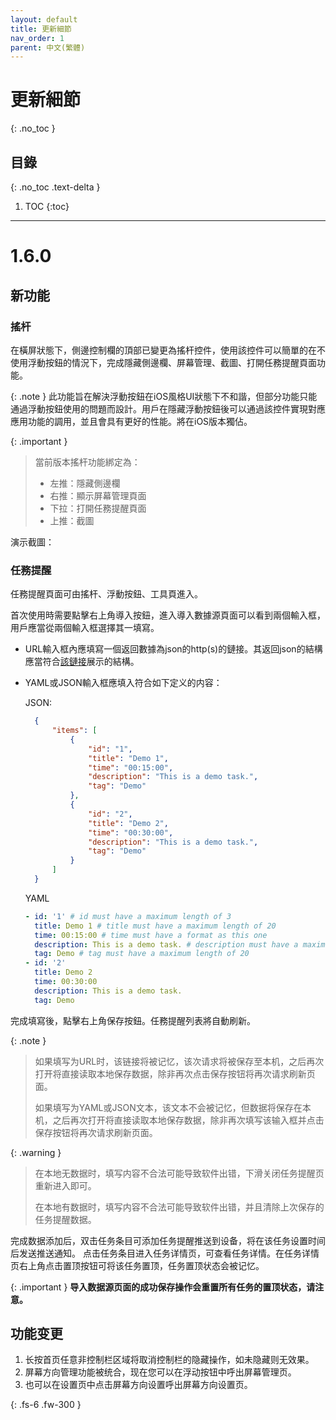 ```yaml
---
layout: default
title: 更新細節
nav_order: 1
parent: 中文(繁體)
---
```


# 更新細節
{: .no_toc }

## 目錄
{: .no_toc .text-delta }

1. TOC
{:toc}

---

# 1.6.0

## 新功能

### 搖杆

在橫屏狀態下，側邊控制欄的頂部已變更為搖杆控件，使用該控件可以簡單的在不使用浮動按鈕的情況下，完成隱藏側邊欄、屏幕管理、截圖、打開任務提醒頁面功能。

{: .note }
此功能旨在解決浮動按鈕在iOS風格UI狀態下不和諧，但部分功能只能通過浮動按鈕使用的問題而設計。用戶在隱藏浮動按鈕後可以通過該控件實現對應應用功能的調用，並且會具有更好的性能。將在iOS版本獨佔。

{: .important }
> 當前版本搖杆功能綁定為：
> - 左推：隱藏側邊欄 
> - 右推：顯示屏幕管理頁面 
> - 下拉：打開任務提醒頁面 
> - 上推：截圖 


演示截圖：
[]()

### 任務提醒

任務提醒頁面可由搖杆、浮動按鈕、工具頁進入。

首次使用時需要點擊右上角導入按鈕，進入導入數據源頁面可以看到兩個輸入框，用戶應當從兩個輸入框選擇其一填寫。

- URL輸入框內應填寫一個返回數據為json的http(s)的鏈接。其返回json的結構應當符合[該鏈接](https://conntower.github.io/data/json/CT_tasks.json)展示的結構。
- YAML或JSON輸入框應填入符合如下定义的内容：

  JSON:
  ```json
    {
        "items": [
            {
                "id": "1",
                "title": "Demo 1",
                "time": "00:15:00",
                "description": "This is a demo task.",
                "tag": "Demo"
            },
            {
                "id": "2",
                "title": "Demo 2",
                "time": "00:30:00",
                "description": "This is a demo task.",
                "tag": "Demo"
            }
        ]
    }
  ```
  
  YAML
  ```yaml
  - id: '1' # id must have a maximum length of 3
    title: Demo 1 # title must have a maximum length of 20
    time: 00:15:00 # time must have a format as this one
    description: This is a demo task. # description must have a maximum length of 200
    tag: Demo # tag must have a maximum length of 20
  - id: '2'
    title: Demo 2
    time: 00:30:00
    description: This is a demo task.
    tag: Demo
  ```
  
完成填寫後，點擊右上角保存按鈕。任務提醒列表將自動刷新。

{: .note }
> 如果填写为URL时，该链接将被记忆，该次请求将被保存至本机，之后再次打开将直接读取本地保存数据，除非再次点击保存按钮将再次请求刷新页面。
> 
> 如果填写为YAML或JSON文本，该文本不会被记忆，但数据将保存在本机，之后再次打开将直接读取本地保存数据，除非再次填写该输入框并点击保存按钮将再次请求刷新页面。

{: .warning }    
> 在本地无数据时，填写内容不合法可能导致软件出错，下滑关闭任务提醒页重新进入即可。
> 
> 在本地有数据时，填写内容不合法可能导致软件出错，并且清除上次保存的任务提醒数据。

完成数据添加后，双击任务条目可添加任务提醒推送到设备，将在该任务设置时间后发送推送通知。
点击任务条目进入任务详情页，可查看任务详情。在任务详情页右上角点击置顶按钮可将该任务置顶，任务置顶状态会被记忆。

{: .important }
**导入数据源页面的成功保存操作会重置所有任务的置顶状态，请注意。**

## 功能变更

1. 长按首页任意非控制栏区域将取消控制栏的隐藏操作，如未隐藏则无效果。
2. 屏幕方向管理功能被统合，现在您可以在浮动按钮中呼出屏幕管理页。
3. 也可以在设置页中点击屏幕方向设置呼出屏幕方向设置页。

{: .fs-6 .fw-300 }
